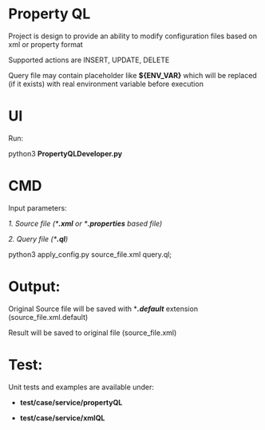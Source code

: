 # **Property QL** 


Project is design to provide an ability to modify configuration files based on xml or  property format

Supported actions are INSERT, UPDATE, DELETE

Query file may contain placeholder like **${ENV_VAR}** which will be replaced (if it exists) with real environment variable before execution

# **UI** 

Run:

python3 **PropertyQLDeveloper.py**



# **CMD**

Input parameters:

_1. Source file (***.xml** or ***.properties** based file)_

_2. Query file (***.ql**)_

python3 apply_config.py source_file.xml query.ql;

# **Output:** 

Original Source file will be saved with ***_.default_** extension (source_file.xml.default)

Result will be saved to original file  (source_file.xml)

# **Test:** 

Unit tests and examples are available under:

* **test/case/service/propertyQL**

* **test/case/service/xmlQL**



